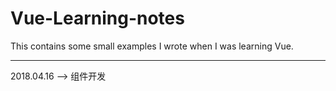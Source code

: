 # Vue-Learning-notes
This contains some small examples I wrote when I was learning Vue.

-----------

2018.04.16 --> 组件开发
